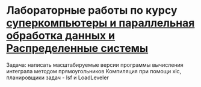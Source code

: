 # Лабораторные работы по курсу [суперкомпьютеры и параллельная обработка данных и Распределенные системы](http://dvmh.keldysh.ru/news)

Задача: написать масштабируемые версии программы вычисления интеграла методом прямоугольников
Компиляция при помощи xlc, планировщики задач - lsf и LoadLeveler
